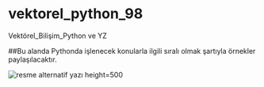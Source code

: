 # vektorel_python_98
Vektörel_Bilişim_Python ve YZ

##Bu alanda Pythonda işlenecek konularla ilgili sıralı olmak şartıyla örnekler paylaşılacaktır.

<img src="https://it.pinterest.com/pin/1005499054283406706/" alt="resme alternatif yazı">
height=500
